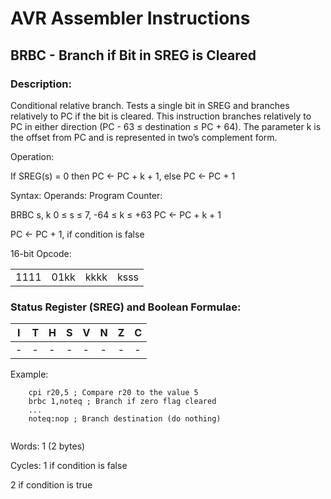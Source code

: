 AVR Assembler Instructions
==========================

BRBC - Branch if Bit in SREG is Cleared
---------------------------------------

### <a href="" id="N12EC4"></a> Description:

Conditional relative branch. Tests a single bit in SREG and branches relatively to PC if the bit is cleared. This instruction branches relatively to PC in either direction (PC - 63 ≤ destination ≤ PC + 64). The parameter k is the offset from PC and is represented in two’s complement form.

Operation:

If SREG(s) = 0 then PC &lt;- PC + k + 1, else PC &lt;- PC + 1

Syntax: Operands: Program Counter:

BRBC s, k 0 ≤ s ≤ 7, -64 ≤ k ≤ +63 PC &lt;- PC + k + 1

PC &lt;- PC + 1, if condition is false

16-bit Opcode:

|      |      |      |      |
|------|------|------|------|
| 1111 | 01kk | kkkk | ksss |

### <a href="" id="N12EF9"></a> Status Register (SREG) and Boolean Formulae:

| I   | T   | H   | S   | V   | N   | Z   | C   |
|-----|-----|-----|-----|-----|-----|-----|-----|
| -   | -   | -   | -   | -   | -   | -   | -   |

Example:

``` programlisting
    cpi r20,5 ; Compare r20 to the value 5
    brbc 1,noteq ; Branch if zero flag cleared
    ...
    noteq:nop ; Branch destination (do nothing)
    
```

Words: 1 (2 bytes)

Cycles: 1 if condition is false

2 if condition is true
